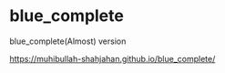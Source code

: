 # blue_complete
blue_complete(Almost) version

https://muhibullah-shahjahan.github.io/blue_complete/
